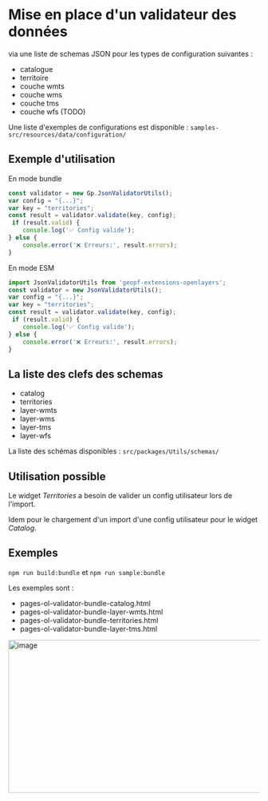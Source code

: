 # Mise en place d'un validateur des données

via une liste de schemas JSON pour les types de configuration suivantes :

* catalogue
* territoire
* couche wmts
* couche wms
* couche tms
* couche wfs (TODO)

Une liste d'exemples de configurations est disponible : `samples-src/resources/data/configuration/`

## Exemple d'utilisation

En mode bundle

```js
const validator = new Gp.JsonValidatorUtils();
var config = "{...}";
var key = "territories";
const result = validator.validate(key, config);
 if (result.valid) {
    console.log('✅ Config valide');
} else {
    console.error('❌ Erreurs:', result.errors);
}
```

En mode ESM

```js
import JsonValidatorUtils from 'geopf-extensions-openlayers';
const validator = new JsonValidatorUtils();
var config = "{...}";
var key = "territories";
const result = validator.validate(key, config);
 if (result.valid) {
    console.log('✅ Config valide');
} else {
    console.error('❌ Erreurs:', result.errors);
}
```

## La liste des clefs des schemas

* catalog
* territories
* layer-wmts
* layer-wms
* layer-tms
* layer-wfs

La liste des schémas disponibles : `src/packages/Utils/schemas/`

## Utilisation possible

Le widget _Territories_ a besoin de valider un config utilisateur lors de l'import.

Idem pour le chargement d'un import d'une config utilisateur pour le widget _Catalog_.

## Exemples

`npm run build:bundle` et `npm run sample:bundle`

Les exemples sont :

- pages-ol-validator-bundle-catalog.html
- pages-ol-validator-bundle-layer-wmts.html
- pages-ol-validator-bundle-territories.html
- pages-ol-validator-bundle-layer-tms.html  

<img width="828" height="306" alt="image" src="https://github.com/user-attachments/assets/bc3de8b8-5ca8-44e1-8e1d-0dd14156ec8a" />
